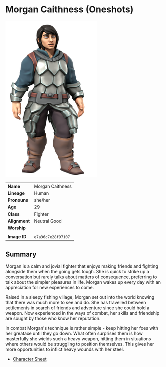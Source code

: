 # Morgan Caithness (Oneshots)

<img src="https://raw.githubusercontent.com/jesskelsall/astarus-images/main/characters/portraits/e7a36c7e28f97107.png" height="500" />

|||
| --- | --- |
| **Name** | Morgan Caithness |
| **Lineage** | Human |
| **Pronouns** | she/her |
| **Age** | 29 |
| **Class** | Fighter |
| **Alignment** | Neutral Good |
| **Worship** | |
|||
| **Image ID** | `e7a36c7e28f97107` |

## Summary

Morgan is a calm and jovial fighter that enjoys making friends and fighting alongside them when the going gets tough. She is quick to strike up a conversation but rarely talks about matters of consequence, preferring to talk about the simpler pleasures in life. Morgan wakes up every day with an appreciation for new experiences to come.

Raised in a sleepy fishing village, Morgan set out into the world knowing that there was much more to see and do. She has travelled between settlements in search of friends and adventure since she could hold a weapon. Now experienced in the ways of combat, her skills and friendship are sought by those who know her reputation.

In combat Morgan's technique is rather simple - keep hitting her foes with her greataxe until they go down. What often surprises them is how masterfully she wields such a heavy weapon, hitting them in situations where others would be struggling to position themselves. This gives her more opportunities to inflict heavy wounds with her steel.

- [Character Sheet](https://www.dndbeyond.com/characters/59160835)
